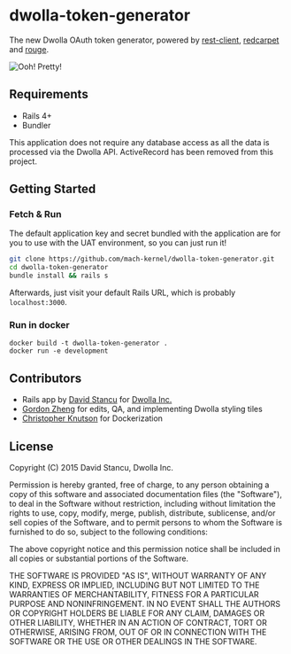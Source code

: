# dwolla-token-generator
The new Dwolla OAuth token generator, powered by [rest-client](https://github.com/rest-client/rest-client), [redcarpet](https://github.com/vmg/redcarpet) and [rouge](https://github.com/jneen/rouge).

![Ooh! Pretty!](http://puu.sh/m0gb9/641508ebbf.png)

## Requirements
- Rails 4+
- Bundler

This application does not require any database access as all the data is processed via the Dwolla API. ActiveRecord has been removed from this project. 

## Getting Started

### Fetch & Run

The default application key and secret bundled with the application are for you to use with the UAT environment, so you can just run it!

```bash
git clone https://github.com/mach-kernel/dwolla-token-generator.git
cd dwolla-token-generator
bundle install && rails s
```

Afterwards, just visit your default Rails URL, which is probably `localhost:3000`.

### Run in docker
```
docker build -t dwolla-token-generator .
docker run -e development
```

## Contributors

- Rails app by [David Stancu](http://davidstancu.me) for [Dwolla Inc.](https://developers.dwolla.com)
- [Gordon Zheng](https://github.com/capablemonkey) for edits, QA, and implementing Dwolla styling tiles
- [Christopher Knutson](https://github.com/canuteson) for Dockerization

## License

Copyright (C) 2015 David Stancu, Dwolla Inc.

Permission is hereby granted, free of charge, to any person obtaining a copy
of this software and associated documentation files (the "Software"), to deal
in the Software without restriction, including without limitation the rights
to use, copy, modify, merge, publish, distribute, sublicense, and/or sell
copies of the Software, and to permit persons to whom the Software is
furnished to do so, subject to the following conditions:

The above copyright notice and this permission notice shall be included in
all copies or substantial portions of the Software.

THE SOFTWARE IS PROVIDED "AS IS", WITHOUT WARRANTY OF ANY KIND, EXPRESS OR
IMPLIED, INCLUDING BUT NOT LIMITED TO THE WARRANTIES OF MERCHANTABILITY,
FITNESS FOR A PARTICULAR PURPOSE AND NONINFRINGEMENT. IN NO EVENT SHALL THE
AUTHORS OR COPYRIGHT HOLDERS BE LIABLE FOR ANY CLAIM, DAMAGES OR OTHER
LIABILITY, WHETHER IN AN ACTION OF CONTRACT, TORT OR OTHERWISE, ARISING FROM,
OUT OF OR IN CONNECTION WITH THE SOFTWARE OR THE USE OR OTHER DEALINGS IN
THE SOFTWARE.